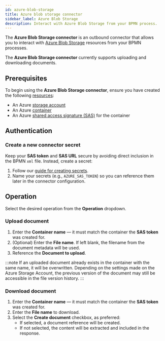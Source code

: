 ```yaml
---
id: azure-blob-storage
title: Azure blob storage connector
sidebar_label: Azure Blob Storage
description: Interact with Azure Blob Storage from your BPMN process.
---
```


The **Azure Blob Storage connector** is an outbound connector that allows you to interact with
[Azure Blob Storage](https://azure.microsoft.com/en-us/products/storage/blobs) resources from your BPMN processes.

The **Azure Blob Storage connector** currently supports uploading and downloading documents.

## Prerequisites

To begin using the **Azure Blob Storage connector**, ensure you have created the following [resources](https://learn.microsoft.com/en-us/azure/storage/blobs/storage-blobs-introduction#blob-storage-resources):

- An Azure [storage account](https://portal.azure.com/#browse/Microsoft.Storage%2FStorageAccounts)
- An Azure [container](https://learn.microsoft.com/en-us/azure/storage/blobs/storage-blobs-introduction#containers)
- An Azure [shared access signature (SAS)](https://learn.microsoft.com/en-us/azure/storage/common/storage-sas-overview?toc=%2Fazure%2Fstorage%2Fblobs%2Ftoc.json&bc=%2Fazure%2Fstorage%2Fblobs%2Fbreadcrumb%2Ftoc.json) for the container

## Authentication

### Create a new connector secret

Keep your **SAS token** and **SAS URL** secure by avoiding direct inclusion in the BPMN `xml` file. Instead, create a secret:

1. Follow our [guide for creating secrets](/components/console/manage-clusters/manage-secrets.md).
2. Name your secrets (e.g., `AZURE_SAS_TOKEN`) so you can reference them later in the connector configuration.

## Operation

Select the desired operation from the **Operation** dropdown.

### Upload document

1. Enter the **Container name** — it must match the container the **SAS token** was created for.
2. (Optional) Enter the **File name**. If left blank, the filename from the document metadata will be used.
3. Reference the **Document to upload**.

:::note
If an uploaded document already exists in the container with the same name, it will be overwritten. Depending on the settings made on the Azure Storage Account, the previous version of the document may still be accessible in the file version history.
:::

### Download document

1. Enter the **Container name** — it must match the container the **SAS token** was created for.
2. Enter the **File name** to download.
3. Select the **Create document** checkbox, as preferred:
   - If selected, a document reference will be created.
   - If not selected, the content will be extracted and included in the response.
